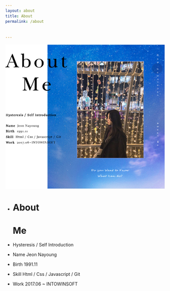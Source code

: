 ```yaml
---
layout: about
title: About
permalink: /about


---
```

<!-- cover:  "/assets/bg-fro.png"

author: Nayoung


# Jeon Nayoung
#### 전나영

경험,기록,기억 :D


[GitHub repository](https://github.com/jjeonn/jjeonn.github.io).

<ul class="pofo_ul">
<li>html</li>
<li>CSS</li>
<li>JQUERY</li>
<li>JAVASCRIPT</li>
<li>GIT</li>
</ul>
-->

![AboutMe](/assets/AboutMe.jpg)
<div class="aboutme">
  <div>
    <ul>
      <li>
        <h1>About</h1>
        <h1>Me</h1>
      </li>
      <li>Hysteresis / Self Introduction</li>
      <li>
        <p><span>Name</span> Jeon Nayoung</p>
      </li>
      <li>
        <p><span>Birth</span> 1991.11</p>
      </li>
      <li>
        <p><span>Skill</span> Html / Css / Javascript / Git</p>
      </li>
      <li>
        <p><span>Work</span> 2017.06 ~ INTOWINSOFT</p>
      </li>
    </ul>
  </div>
</div>
